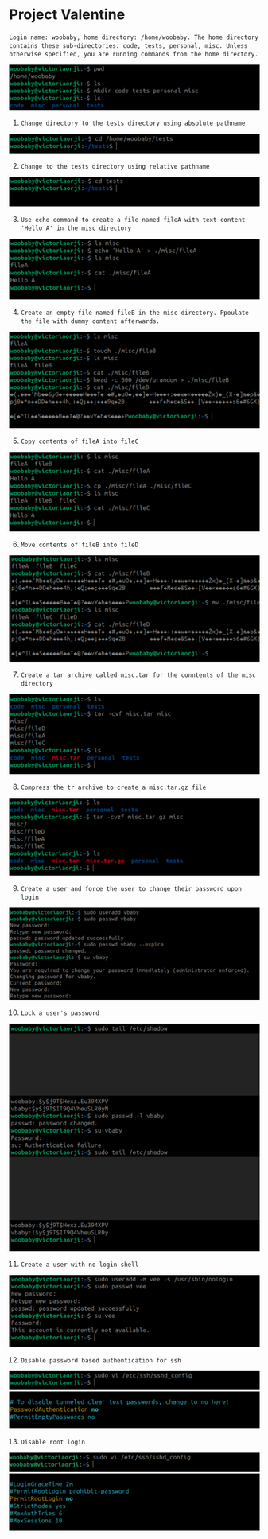 # Project Valentine

`Login name: woobaby, home directory: /home/woobaby. The home directory contains these sub-directories: code, tests, personal, misc. Unless otherwise specified, you are running commands from the home directory.`

![mkdir command](./1.png)

1. `Change directory to the tests directory using absolute pathname`

![cd command](./a.png)

2. `Change to the tests directory using relative pathname`

![cd command](./b.png)

3. `Use echo command to create a file named fileA with text content 'Hello A' in the misc directory`

![echo command](./c.png)

4. `Create an empty file named fileB in the misc directory. Ppoulate the file with dummy content afterwards.`

![touch command](./d.png)

5. `Copy contents of fileA into fileC`

![cp command](./e.png)

6. `Move contents of fileB into fileD`

![mv command](./f.png)

7. `Create a tar archive called misc.tar for the conntents of the misc directory` 

![tar -cvf command](./g.png)

8. `Compress the tr archive to create a misc.tar.gz file`

![tar -cvzf command](./h.png)

9. `Create a user and force the user to change their password upon login`

![sudo useradd, sudo password, sudo password --expire command](./i.png)

10. `Lock a user's password`

![sudo password -l command](./j.png)

11. `Create a user with no login shell`

![sudo useradd -m -s /usr/sbin/nologin](./k.png)

12. `Disable password based authentication for ssh`

![sudo vi /etc/ssh/sshd_config command](./l1.png)
![result](./l2.png)

13. `Disable root login`

![sudo vi /etc/ssh/sshd_config command](./m1.png)
![result](./m2.png)